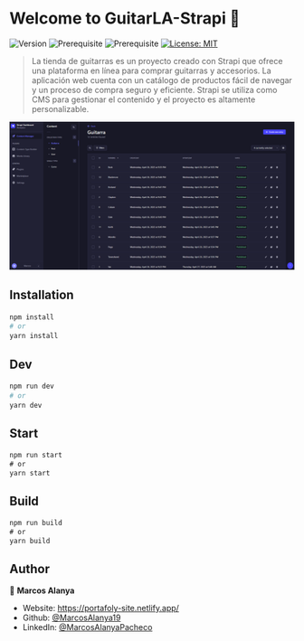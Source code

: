 # Welcome to GuitarLA-Strapi 👋
![Version](https://img.shields.io/badge/version-0.1.0-blue.svg?cacheSeconds=2592000)
![Prerequisite](https://img.shields.io/badge/node-%3E%3D14.19.1%20%3C%3D18.x.x-blue.svg)
![Prerequisite](https://img.shields.io/badge/npm-%3E%3D6.0.0-blue.svg)
[![License: MIT](https://img.shields.io/badge/License-MIT-yellow.svg)](#)

> La tienda de guitarras es un proyecto creado con Strapi que ofrece una plataforma en línea para comprar guitarras y accesorios. La aplicación web cuenta con un catálogo de productos fácil de navegar y un proceso de compra seguro y eficiente. Strapi se utiliza como CMS para gestionar el contenido y el proyecto es altamente personalizable.

![img](./public/img/Presentation.png)
## Installation

```sh
npm install
# or
yarn install
```

## Dev

```sh
npm run dev
# or
yarn dev
```

## Start


```
npm run start
# or
yarn start
```

## Build

```
npm run build
# or
yarn build
```

## Author

👤 **Marcos Alanya**

* Website: https://portafoly-site.netlify.app/
* Github: [@MarcosAlanya19](https://github.com/MarcosAlanya19)
* LinkedIn: [@MarcosAlanyaPacheco](https://www.linkedin.com/in/marcosalanya19/)
